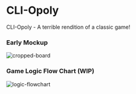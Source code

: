 # CLI-Opoly

CLI-Opoly - A terrible rendition of a classic game!

### Early Mockup
![cropped-board](https://user-images.githubusercontent.com/11794877/127190290-5f11a230-241b-4495-9db5-e4def48133d9.png)

### Game Logic Flow Chart (WIP)
![logic-flowchart](https://user-images.githubusercontent.com/11794877/127190313-05b37f2f-c169-4938-964f-e119840fdabd.png)
